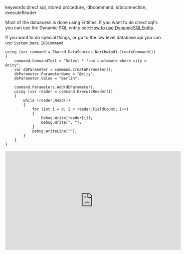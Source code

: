 ﻿keywords:direct sql, stored procedure, idbcommand, idbconnection, executeReader

Most of the dataacess is done using Entities. If you want to do direct sql's you can use the Dynamic SQL entity see:[How to use DynamicSQLEntity](http://localhost:8083/dynamic-sql-entity.html).

If you want to do special things, or go to the low level database api you can use `System.Data.IDBCommand`


```csdiff
using (var command = Shared.DataSources.Northwind1.CreateCommand())
{
    command.CommandText = "Select * from customers where city = @city";
    var dbParameter = command.CreateParameter();
    dbParameter.ParameterName = "@city";
    dbParameter.Value = "Berlin";
                    
    command.Parameters.Add(dbParameter);
    using (var reader = command.ExecuteReader())
    {
        while (reader.Read())
        {
            for (int i = 0; i < reader.FieldCount; i++)
            {
                Debug.Write(reader[i]);
                Debug.Write(", ");
            }
            Debug.WriteLine("");
        }
    }
}
```
<iframe width="560" height="315" src="https://www.youtube.com/embed/Nahq4S73UeU" frameborder="0" allowfullscreen></iframe>